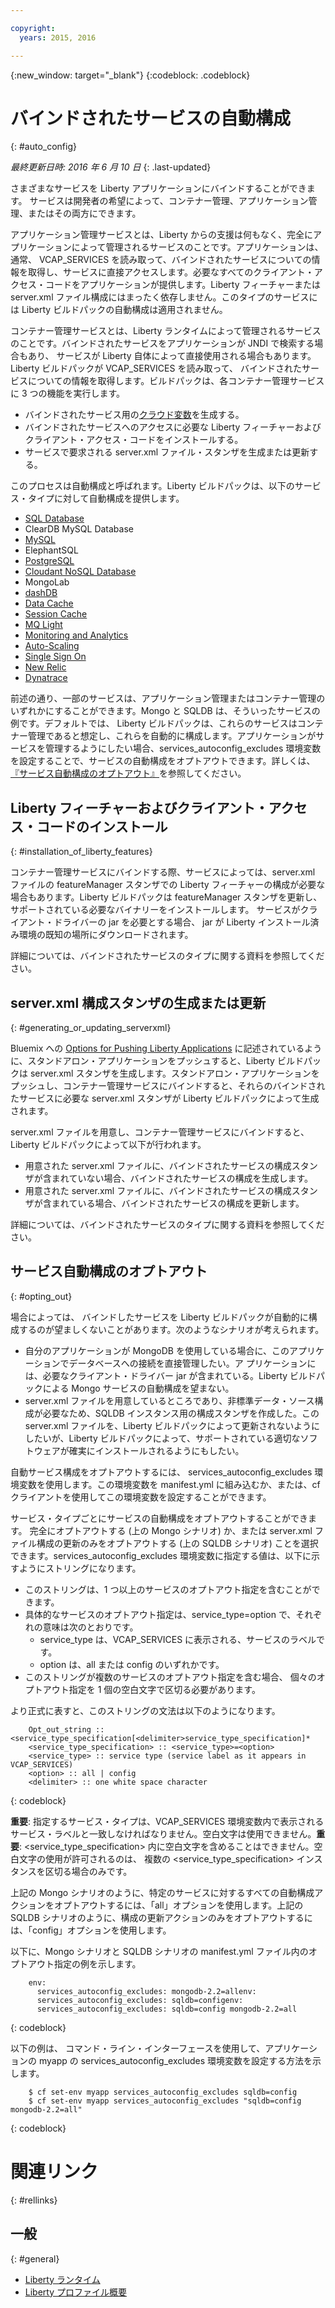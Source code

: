 ```yaml
---

copyright:
  years: 2015, 2016

---
```


{:new_window: target="_blank"}
{:codeblock: .codeblock}


# バインドされたサービスの自動構成
{: #auto_config}

*最終更新日時: 2016 年 6 月 10 日*
{: .last-updated}

さまざまなサービスを Liberty アプリケーションにバインドすることができます。
サービスは開発者の希望によって、コンテナー管理、アプリケーション管理、またはその両方にできます。

アプリケーション管理サービスとは、Liberty からの支援は何もなく、完全にアプリケーションによって管理されるサービスのことです。アプリケーションは、通常、
VCAP_SERVICES を読み取って、バインドされたサービスについての情報を取得し、サービスに直接アクセスします。必要なすべてのクライアント・アクセス・コードをアプリケーションが提供します。Liberty フィーチャーまたは server.xml ファイル構成にはまったく依存しません。このタイプのサービスには Liberty ビルドパックの自動構成は適用されません。

コンテナー管理サービスとは、Liberty ランタイムによって管理されるサービスのことです。バインドされたサービスをアプリケーションが JNDI で検索する場合もあり、
サービスが Liberty 自体によって直接使用される場合もあります。Liberty ビルドパックが VCAP_SERVICES を読み取って、
バインドされたサービスについての情報を取得します。ビルドパックは、各コンテナー管理サービスに 3 つの機能を実行します。

* バインドされたサービス用の[クラウド変数](optionsForPushing.html#accessing_info_of_bound_services)を生成する。
* バインドされたサービスへのアクセスに必要な Liberty フィーチャーおよびクライアント・アクセス・コードをインストールする。
* サービスで要求される server.xml ファイル・スタンザを生成または更新する。

このプロセスは自動構成と呼ばれます。Liberty ビルドパックは、以下のサービス・タイプに対して自動構成を提供します。

* [SQL Database](../../services/SQLDB/index.html#SQLDB)
* ClearDB MySQL Database
* [MySQL](../../services/MySQL/index.html#MySQL)
* ElephantSQL
* [PostgreSQL](../../services/PostgreSQL/index.html#PostgreSQL)
* [Cloudant NoSQL Database](../../services/Cloudant/index.html#Cloudant)
* MongoLab
* [dashDB](../../services/dashDB/index.html#dashDB)
* [Data Cache](../../services/DataCache/index.html#data_cache)
* [Session Cache](../../services/SessionCache/index.html#session_cache)
* [MQ Light](../../services/MQLight/index.html#mqlight010)
* [Monitoring and Analytics](../..//services/monana/index.html#gettingstartedtemplate)
* [Auto-Scaling](../../services/Auto-Scaling/index.html#autoscaling)
* [Single Sign On](../../services/SingleSignOn/index.html#sso_gettingstarted)
* [New Relic](newRelic.html)
* [Dynatrace](dynatrace.html)

前述の通り、一部のサービスは、アプリケーション管理またはコンテナー管理のいずれかにすることができます。Mongo と SQLDB は、そういったサービスの例です。デフォルトでは、
Liberty ビルドパックは、これらのサービスはコンテナー管理であると想定し、これらを自動的に構成します。アプリケーションがサービスを管理するようにしたい場合、services_autoconfig_excludes 環境変数を設定することで、サービスの自動構成をオプトアウトできます。詳しくは、[『サービス自動構成のオプトアウト』](autoConfig.html#opting_out)を参照してください。

## Liberty フィーチャーおよびクライアント・アクセス・コードのインストール
{: #installation_of_liberty_features}

コンテナー管理サービスにバインドする際、サービスによっては、server.xml ファイルの featureManager スタンザでの Liberty フィーチャーの構成が必要な場合もあります。Liberty ビルドパックは featureManager スタンザを更新し、
サポートされている必要なバイナリーをインストールします。
サービスがクライアント・ドライバーの jar を必要とする場合、
jar が Liberty インストール済み環境の既知の場所にダウンロードされます。

詳細については、バインドされたサービスのタイプに関する資料を参照してください。

## server.xml 構成スタンザの生成または更新
{: #generating_or_updating_serverxml}

Bluemix への [Options for Pushing Liberty Applications](optionsForPushing.html#options_for_pushing) に記述されているように、スタンドアロン・アプリケーションをプッシュすると、Liberty ビルドパックは server.xml スタンザを生成します。スタンドアロン・アプリケーションをプッシュし、コンテナー管理サービスにバインドすると、それらのバインドされたサービスに必要な server.xml スタンザが Liberty ビルドパックによって生成されます。

server.xml ファイルを用意し、コンテナー管理サービスにバインドすると、Liberty ビルドパックによって以下が行われます。

* 用意された server.xml ファイルに、バインドされたサービスの構成スタンザが含まれていない場合、バインドされたサービスの構成を生成します。
* 用意された server.xml ファイルに、バインドされたサービスの構成スタンザが含まれている場合、バインドされたサービスの構成を更新します。

詳細については、バインドされたサービスのタイプに関する資料を参照してください。

## サービス自動構成のオプトアウト
{: #opting_out}

場合によっては、
バインドしたサービスを Liberty ビルドパックが自動的に構成するのが望ましくないことがあります。次のようなシナリオが考えられます。

* 自分のアプリケーションが MongoDB を使用している場合に、このアプリケーションでデータベースへの接続を直接管理したい。ア
プリケーションには、必要なクライアント・ドライバー jar が含まれている。Liberty ビルドパックによる Mongo サービスの自動構成を望まない。
* server.xml ファイルを用意しているところであり、非標準データ・ソース構成が必要なため、SQLDB インスタンス用の構成スタンザを作成した。この server.xml ファイルを、Liberty ビルドパックによって更新されないようにしたいが、Liberty ビルドパックによって、サポートされている適切なソフトウェアが確実にインストールされるようにもしたい。

自動サービス構成をオプトアウトするには、
services_autoconfig_excludes 環境変数を使用します。この環境変数を manifest.yml に組み込むか、または、cf クライアントを使用してこの環境変数を設定することができます。

サービス・タイプごとにサービスの自動構成をオプトアウトすることができます。
完全にオプトアウトする (上の Mongo シナリオ) か、または server.xml ファイル構成の更新のみをオプトアウトする (上の SQLDB シナリオ) ことを選択できます。services_autoconfig_excludes 環境変数に指定する値は、以下に示すようにストリングになります。

* このストリングは、1 つ以上のサービスのオプトアウト指定を含むことができます。
* 具体的なサービスのオプトアウト指定は、service_type=option で、それぞれの意味は次のとおりです。
  * service_type は、VCAP_SERVICES に表示される、サービスのラベルです。
  * option は、all または config のいずれかです。
* このストリングが複数のサービスのオプトアウト指定を含む場合、
個々のオプトアウト指定を 1 個の空白文字で区切る必要があります。

より正式に表すと、このストリングの文法は以下のようになります。

```
    Opt_out_string :: <service_type_specification[<delimiter>service_type_specification]*
    <service_type_specification> :: <service_type>=<option>
    <service_type> :: service type (service label as it appears in VCAP_SERVICES)
    <option> :: all | config
    <delimiter> :: one white space character
```
{: codeblock}

**重要**: 指定するサービス・タイプは、VCAP_SERVICES 環境変数内で表示されるサービス・ラベルと一致しなければなりません。空白文字は使用できません。**重要**: <service_type_specification> 内に空白文字を含めることはできません。空白文字の使用が許可されるのは、
複数の <service_type_specification> インスタンスを区切る場合のみです。

上記の Mongo シナリオのように、特定のサービスに対するすべての自動構成アクションをオプトアウトするには、「all」オプションを使用します。上記の SQLDB シナリオのように、構成の更新アクションのみをオプトアウトするには、「config」オプションを使用します。

以下に、Mongo シナリオと SQLDB シナリオの manifest.yml ファイル内のオプトアウト指定の例を示します。

```
    env:
      services_autoconfig_excludes: mongodb-2.2=allenv:
      services_autoconfig_excludes: sqldb=configenv:
      services_autoconfig_excludes: sqldb=config mongodb-2.2=all
```
{: codeblock}

以下の例は、
コマンド・ライン・インターフェースを使用して、アプリケーションの myapp の services_autoconfig_excludes 環境変数を設定する方法を示します。

```
    $ cf set-env myapp services_autoconfig_excludes sqldb=config
    $ cf set-env myapp services_autoconfig_excludes "sqldb=config mongodb-2.2=all"
```
{: codeblock}

# 関連リンク
{: #rellinks}
## 一般
{: #general}
* [Liberty ランタイム](index.html)
* [Liberty プロファイル概要](http://www-01.ibm.com/support/knowledgecenter/SSAW57_8.5.5/com.ibm.websphere.wlp.nd.doc/ae/cwlp_about.html)
